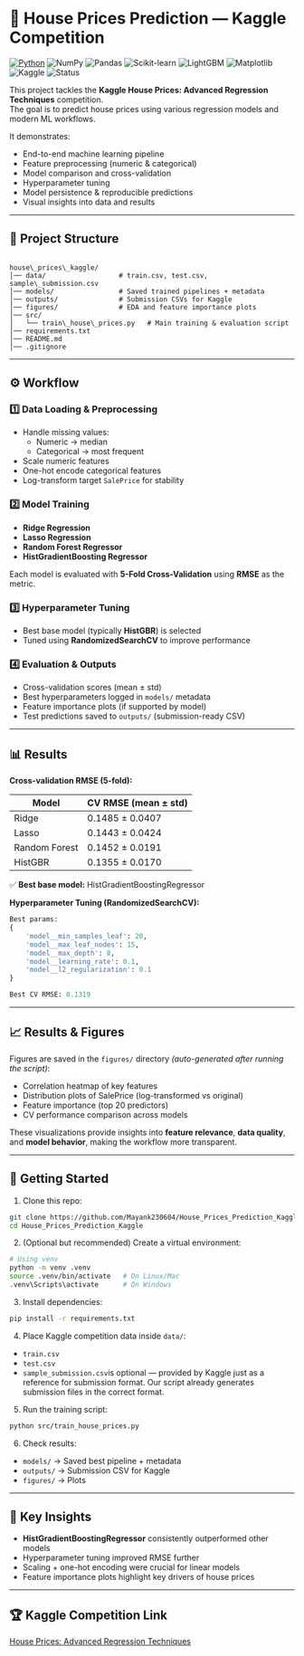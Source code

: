 # 🏡 House Prices Prediction — Kaggle Competition

[![Python](https://img.shields.io/badge/Python-3.12.10-blue?logo=python&logoColor=white)](https://www.python.org/)
![NumPy](https://img.shields.io/badge/NumPy-1.24-lightgrey?logo=numpy)
![Pandas](https://img.shields.io/badge/Pandas-2.0-darkblue?logo=pandas)
![Scikit-learn](https://img.shields.io/badge/Scikit--learn-ML-orange.svg)
![LightGBM](https://img.shields.io/badge/LightGBM-Boosting-yellowgreen.svg)
![Matplotlib](https://img.shields.io/badge/Matplotlib-Visualization-informational.svg)
![Kaggle](https://img.shields.io/badge/Kaggle-Competition-20BEFF?logo=kaggle&logoColor=white)
![Status](https://img.shields.io/badge/Status-Completed-brightgreen)

This project tackles the **Kaggle House Prices: Advanced Regression Techniques** competition.  
The goal is to predict house prices using various regression models and modern ML workflows.

It demonstrates:

* End-to-end machine learning pipeline
* Feature preprocessing (numeric & categorical)
* Model comparison and cross-validation
* Hyperparameter tuning
* Model persistence & reproducible predictions
* Visual insights into data and results

---

## 📂 Project Structure

```

house\_prices\_kaggle/
│── data/                  # train.csv, test.csv, sample\_submission.csv
│── models/                # Saved trained pipelines + metadata
│── outputs/               # Submission CSVs for Kaggle
│── figures/               # EDA and feature importance plots
│── src/
│   └── train\_house\_prices.py   # Main training & evaluation script
│── requirements.txt
│── README.md
│── .gitignore

````

---

## ⚙️ Workflow

### 1️⃣ Data Loading & Preprocessing

* Handle missing values:
  * Numeric → median
  * Categorical → most frequent
* Scale numeric features
* One-hot encode categorical features
* Log-transform target `SalePrice` for stability

### 2️⃣ Model Training

* **Ridge Regression**
* **Lasso Regression**
* **Random Forest Regressor**
* **HistGradientBoosting Regressor**

Each model is evaluated with **5-Fold Cross-Validation** using **RMSE** as the metric.

### 3️⃣ Hyperparameter Tuning

* Best base model (typically **HistGBR**) is selected
* Tuned using **RandomizedSearchCV** to improve performance

### 4️⃣ Evaluation & Outputs

* Cross-validation scores (mean ± std)
* Best hyperparameters logged in `models/` metadata
* Feature importance plots (if supported by model)
* Test predictions saved to `outputs/` (submission-ready CSV)

---

## 📊 Results

**Cross-validation RMSE (5-fold):**

| Model         | CV RMSE (mean ± std) |
| ------------- | -------------------- |
| Ridge         | 0.1485 ± 0.0407      |
| Lasso         | 0.1443 ± 0.0424      |
| Random Forest | 0.1452 ± 0.0191      |
| HistGBR       | 0.1355 ± 0.0170      |

✅ **Best base model:** HistGradientBoostingRegressor

**Hyperparameter Tuning (RandomizedSearchCV):**

```python
Best params:
{
    'model__min_samples_leaf': 20,
    'model__max_leaf_nodes': 15,
    'model__max_depth': 8,
    'model__learning_rate': 0.1,
    'model__l2_regularization': 0.1
}

Best CV RMSE: 0.1319
````

---

## 📈 Results & Figures

Figures are saved in the `figures/` directory *(auto-generated after running the script)*:

* Correlation heatmap of key features
* Distribution plots of SalePrice (log-transformed vs original)
* Feature importance (top 20 predictors)
* CV performance comparison across models

These visualizations provide insights into **feature relevance**, **data quality**, and **model behavior**, making the workflow more transparent.

---

## 🚀 Getting Started

1. Clone this repo:

```bash
git clone https://github.com/Mayank230604/House_Prices_Prediction_Kaggle.git
cd House_Prices_Prediction_Kaggle
````

2. (Optional but recommended) Create a virtual environment:

```bash
# Using venv
python -m venv .venv
source .venv/bin/activate   # On Linux/Mac
.venv\Scripts\activate      # On Windows
```

3. Install dependencies:

```bash
pip install -r requirements.txt
```

4. Place Kaggle competition data inside `data/`:

* `train.csv`
* `test.csv`
* `sample_submission.csv`is optional — provided by Kaggle just as a reference for submission format. Our script already generates submission files in the correct format.

5. Run the training script:

```bash
python src/train_house_prices.py
```

6. Check results:

* `models/` → Saved best pipeline + metadata
* `outputs/` → Submission CSV for Kaggle
* `figures/` → Plots

---

## 📌 Key Insights

* **HistGradientBoostingRegressor** consistently outperformed other models
* Hyperparameter tuning improved RMSE further
* Scaling + one-hot encoding were crucial for linear models
* Feature importance plots highlight key drivers of house prices

---

## 🏆 Kaggle Competition Link

[House Prices: Advanced Regression Techniques](https://www.kaggle.com/competitions/house-prices-advanced-regression-techniques)

